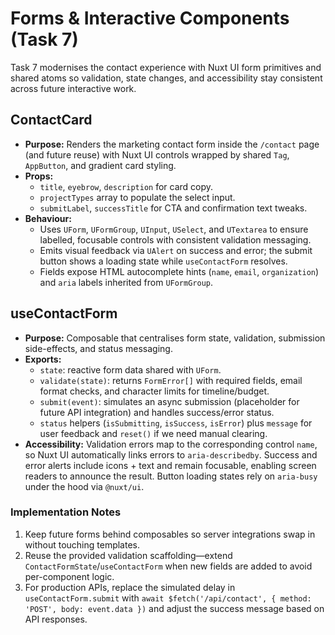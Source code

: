 # Forms & Interactive Components (Task 7)

Task 7 modernises the contact experience with Nuxt UI form primitives and shared atoms so validation, state changes, and accessibility stay consistent across future interactive work.

## ContactCard
- **Purpose:** Renders the marketing contact form inside the `/contact` page (and future reuse) with Nuxt UI controls wrapped by shared `Tag`, `AppButton`, and gradient card styling.
- **Props:**
  - `title`, `eyebrow`, `description` for card copy.
  - `projectTypes` array to populate the select input.
  - `submitLabel`, `successTitle` for CTA and confirmation text tweaks.
- **Behaviour:**
  - Uses `UForm`, `UFormGroup`, `UInput`, `USelect`, and `UTextarea` to ensure labelled, focusable controls with consistent validation messaging.
  - Emits visual feedback via `UAlert` on success and error; the submit button shows a loading state while `useContactForm` resolves.
  - Fields expose HTML autocomplete hints (`name`, `email`, `organization`) and `aria` labels inherited from `UFormGroup`.

## useContactForm
- **Purpose:** Composable that centralises form state, validation, submission side-effects, and status messaging.
- **Exports:**
  - `state`: reactive form data shared with `UForm`.
  - `validate(state)`: returns `FormError[]` with required fields, email format checks, and character limits for timeline/budget.
  - `submit(event)`: simulates an async submission (placeholder for future API integration) and handles success/error status.
  - `status` helpers (`isSubmitting`, `isSuccess`, `isError`) plus `message` for user feedback and `reset()` if we need manual clearing.
- **Accessibility:** Validation errors map to the corresponding control `name`, so Nuxt UI automatically links errors to `aria-describedby`. Success and error alerts include icons + text and remain focusable, enabling screen readers to announce the result. Button loading states rely on `aria-busy` under the hood via `@nuxt/ui`.

### Implementation Notes
1. Keep future forms behind composables so server integrations swap in without touching templates.
2. Reuse the provided validation scaffolding—extend `ContactFormState`/`useContactForm` when new fields are added to avoid per-component logic.
3. For production APIs, replace the simulated delay in `useContactForm.submit` with `await $fetch('/api/contact', { method: 'POST', body: event.data })` and adjust the success message based on API responses.
